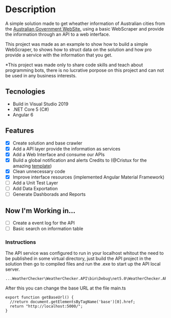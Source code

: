 # Description
A simple solution made to get wheather information of Australian cities from the [Australian Government WebSite.](http://www.bom.gov.au/australia/index.shtml) using a basic WebScraper and provide the information through an API to a web interface.

This project was made as an example to show how to build a simple WebScraper, to shows how to struct data on the solution and how pro provide a service with the information that you get.

*This project was made only to share code skills and teach about programming bots, there is no lucrative porpose on this project and can not be used in any business interests.

## Tecnologies
- Build in Visual Studio 2019
- .NET Core 5 (C#)
- Angular 6

## Features
* [X] Create solution and base crawler
* [X] Add a API layer provide the information as services
* [X] Add a Web Interface and consume our APIs
* [X] Build a global notification and alerts Credits to \(@Cristux for the amazing [template](https://stackblitz.com/edit/angular-notification-service)\)
* [X] Clean unnecessary code
* [X] Improve interface resources (implemented Angular Material Framework)
* [ ] Add a Unit Test Layer
* [ ] Add Data Exportation
* [ ] Generate Dashborads and Reports

## Now I'm Working in...
* [ ] Create a event log for the API
* [ ] Basic search on information table

### Instructions
The API service was configured to run in your localhost whitout the need to be published in some virtual directory, just build the API project in the solution then go to compiled files and run the .exe to start up the API local server.
```
...WeatherChecker\WeatherChecker.API\bin\Debug\net5.0\WeatherChecker.API.exe
```
After this you can change the base URL at the file main.ts
```
export function getBaseUrl() {
  //return document.getElementsByTagName('base')[0].href;
  return "http://localhost:5000/";
}
```
